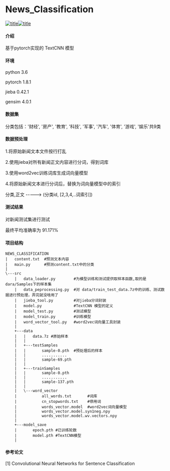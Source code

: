 # News_Classification

[![](https://img.shields.io/badge/pytorch-1.8.1GPU-orange "title")](https://pytorch.org/)[![](https://img.shields.io/badge/python-3.6-green "title")](https://www.python.org/)

#### 介绍

基于pytorch实现的 TextCNN 模型

#### 环境

python 3.6

pytorch 1.8.1

jieba 0.42.1

gensim 4.0.1


#### 数据集

分类包括：'财经', '房产', '教育', '科技', '军事', '汽车', '体育', '游戏', '娱乐'共9类

#### 数据预处理

1.将原始新闻文本文件按行打乱

2.使用jieba对所有新闻正文内容进行分词，得到词库

3.使用word2vec训练词库生成词向量模型

4.将原始新闻文本进行分词后，替换为词向量模型中的索引

分类,正文 -----> (分类id, [2,3,4,..词索引])

#### 测试结果

对新闻测试集进行测试

最终平均准确率为 91.171%

#### 项目结构

```
NEWS_CLASSIFICATION
|   content.txt  #预测文本内容
|   main.py      #预测content.txt中的分类
|   
\---src
    |   data_loader.py        #为模型训练和测试提供取样本函数,取的是dara/Samples下的样本集
    |   data_peprocessing.py  #对 data/train_test_data.7z中的训练、测试数据进行预处理，弄完就没啥用了
    |   jieba_tool.py		  #对jieba分词封装
    |   model.py			  #TextCNN 模型的定义
    |   model_test.py		  #测试模型
    |   model_train.py		  #训练模型
    |   word_vector_tool.py   #word2vec词向量工具封装
    |   
    +---data
    |   |   data.7z #原始样本
    |   |   
    |   +---testSamples
    |   |       sample-0.pth  #预处理后的样本
	|	|		...........
    |   |       sample-69.pth
    |   |       
    |   +---trainSamples
	|   |       sample-0.pth
	|	|		...........
    |   |       sample-137.pth
    |   |       
    |   \---word_vector
    |           all_words.txt 		#词库
    |           cn_stopwords.txt 	#停用词
    |           words_vector.model	#word2vec词向量模型
    |           words_vector.model.syn1neg.npy
    |           words_vector.model.wv.vectors.npy
    |           
    +---model_save
    |       epoch.pth #已训练轮数
    |       model.pth #TextCNN模型
    |       
```



#### 参考论文

[1] Convolutional Neural Networks for Sentence Classification

